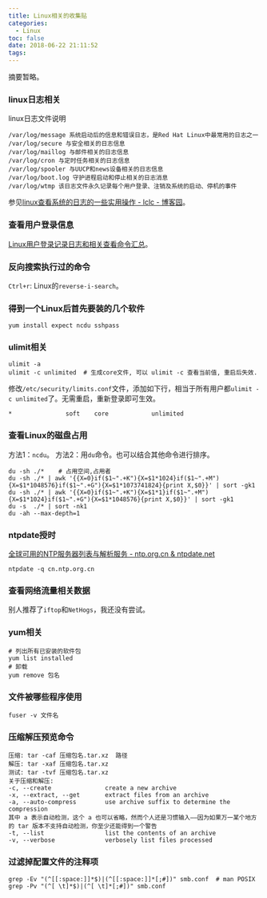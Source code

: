 ```yaml
---
title: Linux相关的收集贴
categories:
  - Linux
toc: false
date: 2018-06-22 21:11:52
tags:
---
```

摘要暂略。
<!-- more -->

### linux日志相关  
linux日志文件说明
```
/var/log/message 系统启动后的信息和错误日志，是Red Hat Linux中最常用的日志之一
/var/log/secure 与安全相关的日志信息
/var/log/maillog 与邮件相关的日志信息
/var/log/cron 与定时任务相关的日志信息
/var/log/spooler 与UUCP和news设备相关的日志信息
/var/log/boot.log 守护进程启动和停止相关的日志消息
/var/log/wtmp 该日志文件永久记录每个用户登录、注销及系统的启动、停机的事件
```
参见[linux查看系统的日志的一些实用操作 - lclc - 博客园](https://www.cnblogs.com/lcword/p/5917398.html)。  

### 查看用户登录信息  
[Linux用户登录记录日志和相关查看命令汇总](https://blog.csdn.net/jsd2honey/article/details/78404337)。

### 反向搜索执行过的命令
`Ctrl+r`: Linux的`reverse-i-search`。  

### 得到一个Linux后首先要装的几个软件  
```
yum install expect ncdu sshpass
```

### ulimit相关
```
ulimit -a
ulimit -c unlimited  # 生成core文件, 可以 ulimit -c 查看当前值, 重启后失效.
```
修改`/etc/security/limits.conf`文件，添加如下行，相当于所有用户都`ulimit -c unlimited`了。无需重启，重新登录即可生效。
```
*               soft    core            unlimited
```

### 查看Linux的磁盘占用
方法1：`ncdu`。
方法2：用`du`命令。也可以结合其他命令进行排序。
```
du -sh ./*    # 占用空间,占用者
du -sh ./* | awk '{{X=0}if($1~".+K"){X=$1*1024}if($1~".+M"){X=$1*1048576}if($1~".+G"){X=$1*1073741824}{print X,$0}}' | sort -gk1
du -sh ./* | awk '{{X=0}if($1~".+K"){X=$1*1}if($1~".+M"){X=$1*1024}if($1~".+G"){X=$1*1048576}{print X,$0}}' | sort -gk1
du -s  ./* | sort -nk1
du -ah --max-depth=1
```

### ntpdate授时  
[全球可用的NTP服务器列表与解析服务 - ntp.org.cn & ntpdate.net](http://www.ntp.org.cn/)  
```
ntpdate -q cn.ntp.org.cn
```

### 查看网络流量相关数据
别人推荐了`iftop`和`NetHogs`，我还没有尝试。

### yum相关  
```shell
# 列出所有已安装的软件包
yum list installed
# 卸载
yum remove 包名
```

### 文件被哪些程序使用
`fuser -v 文件名`

### 压缩解压预览命令
```
压缩: tar -caf 压缩包名.tar.xz  路径
解压: tar -xaf 压缩包名.tar.xz
测试: tar -tvf 压缩包名.tar.xz
关于压缩和解压:
-c, --create               create a new archive
-x, --extract, --get       extract files from an archive
-a, --auto-compress        use archive suffix to determine the compression
其中 a 表示自动检测，这个 a 也可以省略，然而个人还是习惯输入——因为如果万一某个地方的 tar 版本不支持自动检测，你至少还能得到一个警告
-t, --list                 list the contents of an archive
-v, --verbose              verbosely list files processed
```

### 过滤掉配置文件的注释项
```
grep -Ev "(^[[:space:]]*$)|(^[[:space:]]*[;#])" smb.conf  # man POSIX
grep -Pv "(^[ \t]*$)|(^[ \t]*[;#])" smb.conf
```
